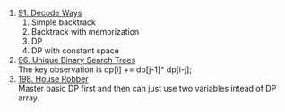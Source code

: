 1. [91. Decode Ways](https://leetcode.com/problems/decode-ways)
   1. Simple backtrack
   2. Backtrack with memorization
   3. DP
   4. DP with constant space
1. [96. Unique Binary Search Trees](https://leetcode.com/problems/unique-binary-search-trees)  
   The key observation is dp[i] += dp[j-1]* dp[i-j];
1. [198. House Robber](https://leetcode.com/problems/house-robber)  
   Master basic DP first and then can just use two variables intead of DP array.  
